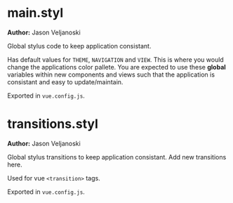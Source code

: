 # main.styl

**Author:** Jason Veljanoski

Global stylus code to keep application consistant.

Has default values for `THEME`, `NAVIGATION` and `VIEW`. This is where you would change the applications color pallete. You are expected to use these **global** variables within new components and views such that the application is consistant and easy to update/maintain.

Exported in `vue.config.js`.

# transitions.styl

**Author:** Jason Veljanoski

Global stylus transitions to keep application consistant. Add new transitions here.

Used for vue `<transition>` tags.

Exported in `vue.config.js`.
